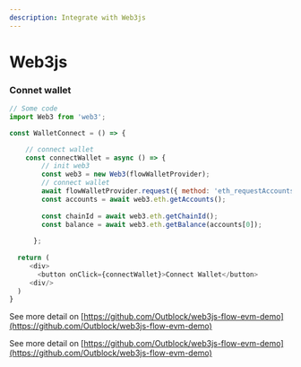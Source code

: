 ```yaml
---
description: Integrate with Web3js
---
```


# Web3js

### Connet wallet

```javascript
// Some code
import Web3 from 'web3';

const WalletConnect = () => {

    // connect wallet
    const connectWallet = async () => {
        // init web3 
        const web3 = new Web3(flowWalletProvider);
        // connect wallet
        await flowWalletProvider.request({ method: 'eth_requestAccounts' });
        const accounts = await web3.eth.getAccounts();
  
        const chainId = await web3.eth.getChainId();
        const balance = await web3.eth.getBalance(accounts[0]);
    
      };
  
  return (
     <div>
       <button onClick={connectWallet}>Connect Wallet</button>
     <div/>
  )
}
```





See more detail on [https://github.com/Outblock/web3js-flow-evm-demo](https://github.com/Outblock/web3js-flow-evm-demo)







See more detail on [https://github.com/Outblock/web3js-flow-evm-demo](https://github.com/Outblock/web3js-flow-evm-demo)
